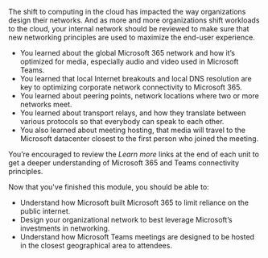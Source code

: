 The shift to computing in the cloud has impacted the way organizations design their networks. And as more and more organizations shift workloads to the cloud, your internal network should be reviewed to make sure that new networking principles are used to maximize the end-user experience.

- You learned about the global Microsoft 365 network and how it’s optimized for media, especially audio and video used in Microsoft Teams. 
- You learned that local Internet breakouts and local DNS resolution are key to optimizing corporate network connectivity to Microsoft 365. 
- You learned about peering points, network locations where two or more networks meet. 
- You learned about transport relays, and how they translate between various protocols so that everybody can speak to each other.
- You also learned about meeting hosting, that media will travel to the Microsoft datacenter closest to the first person who joined the meeting.

You’re encouraged to review the *Learn more* links at the end of each unit to get a deeper understanding of Microsoft 365 and Teams connectivity principles. 

Now that you've finished this module, you should be able to:
  
- Understand how Microsoft built Microsoft 365 to limit reliance on the public internet.
- Design your organizational network to best leverage Microsoft’s investments in networking.
- Understand how Microsoft Teams meetings are designed to be hosted in the closest geographical area to attendees.
